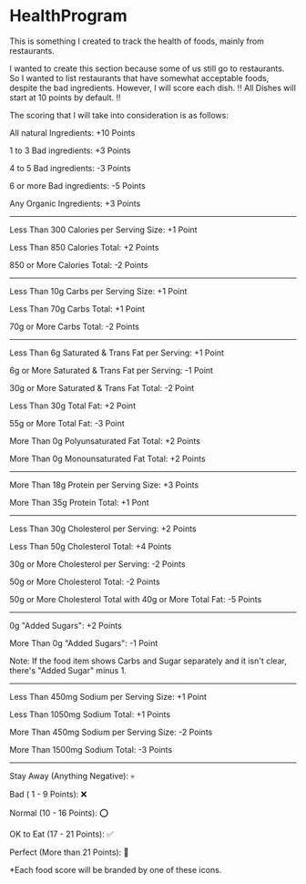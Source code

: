 # HealthProgram
This is something I created to track the health of foods, mainly from restaurants.


I wanted to create this section because some of us still go to restaurants. So I wanted to list restaurants that have somewhat acceptable foods, despite the bad ingredients. However, I will score each dish.
‼️ All Dishes will start at 10 points by default. ‼️ 

The scoring that I will take into consideration is as follows: 

All natural Ingredients: +10 Points

1 to 3 Bad ingredients:  +3 Points

4 to 5 Bad ingredients: -3 Points

6 or more Bad ingredients: -5 Points

Any Organic Ingredients: +3 Points

----

Less Than 300 Calories per Serving Size: +1 Point 

Less Than 850 Calories Total: +2 Points

850 or More Calories Total: -2 Points

----

Less Than 10g Carbs per Serving Size: +1 Point

Less Than 70g Carbs Total: +1 Point

70g or More Carbs Total: -2 Points

----

Less Than 6g Saturated & Trans Fat per Serving: +1 Point

6g or More Saturated & Trans Fat per Serving: -1 Point

30g or More Saturated & Trans Fat Total: -2 Point

Less Than 30g Total Fat: +2 Point

55g or More Total Fat: -3 Point

More Than 0g Polyunsaturated Fat Total: +2 Points

More Than 0g Monounsaturated Fat Total: +2 Points

----

More Than 18g Protein per Serving Size: +3 Points

More Than 35g Protein Total: +1 Pont

----

Less Than 30g Cholesterol per Serving: +2 Points

Less Than 50g Cholesterol Total: +4 Points

30g or More Cholesterol per Serving: -2 Points

50g or More Cholesterol Total: -2 Points

50g or More Cholesterol Total with 40g or More Total Fat: -5 Points

----

0g "Added Sugars": +2 Points 

More Than 0g "Added Sugars": -1 Point

Note: If the food item shows Carbs and Sugar separately and it isn't clear, there's "Added Sugar" minus 1. 

----

Less Than 450mg Sodium per Serving Size: +1 Point

Less Than 1050mg Sodium Total: +1 Points

More Than 450mg Sodium per Serving Size: -2 Points

More Than 1500mg Sodium Total: -3 Points

----

Stay Away (Anything Negative): 💀 

Bad ( 1 - 9 Points): ❌ 

Normal (10 - 16 Points): ⭕ 

OK to Eat (17 - 21 Points): ✅ 

Perfect (More than 21 Points): 💎

*Each food score will be branded by one of these icons.
